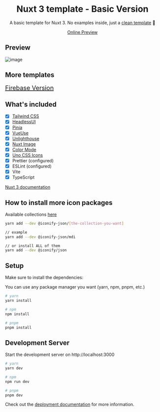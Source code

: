 <h1 align="center">Nuxt 3 template - Basic Version</h1>
<p align=center>A basic template for Nuxt 3. No examples inside, just a <u>clean template</u> 🙌</p>
<p align="center">
  <a href="https://nuxt3-template-firebase.netlify.app/" target="_blank">Online Preview</a>
</p>

## Preview

![image](https://i.imgur.com/Inor68b.png)

## More templates

<a style="font-size:20px" href="https://github.com/matifanger/nuxt3-template-firebase" align="center">Firebase Version</a>

## What's included

-   [x] [Tailwind CSS](https://tailwindcss.com/)
-   [x] [HeadlessUI](https://headlessui.dev/)
-   [x] [Pinia](https://pinia.esm.dev/)
-   [x] [VueUse](https://vueuse.org/)
-   [x] [Unlighthouse](https://unlighthouse.dev/)
-   [x] [Nuxt Image](https://v1.image.nuxtjs.org/get-started/)
-   [x] [Color Mode](https://color-mode.nuxtjs.org/)
-   [x] [Uno CSS Icons](https://github.com/unocss/unocss/tree/main/packages/preset-icons/)
-   [x] Prettier (configured)
-   [x] ESLint (configured)
-   [x] Vite
-   [x] TypeScript

[Nuxt 3 documentation](https://nuxt.com/docs/getting-started/introduction)

## How to install more icon packages

Available collections [here](https://icones.js.org/)

```bash
yarn add --dev @iconify-json/[the-collection-you-want]

// example
yarn add --dev @iconify-json/mdi

// or install ALL of them
yarn add --dev @iconify/json
```

## Setup

Make sure to install the dependencies:

You can use any package manager you want (yarn, npm, pnpm, etc.)

```bash
# yarn
yarn install

# npm
npm install

# pnpm
pnpm install
```

## Development Server

Start the development server on http://localhost:3000

```bash
# yarn
yarn dev

# npm
npm run dev

# pnpm
pnpm dev
```

Check out the [deployment documentation](https://nuxt.com/docs/getting-started/deployment) for more information.

